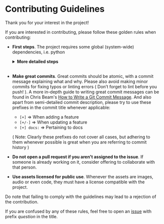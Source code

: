 # Contributing Guidelines

Thank you for your interest in the project!

If you are interested in contributing, please follow these golden rules when contributing:

- **First steps**. The project requires some global (system-wide) dependencies, i.e. python
  <br>
  <details>
  <summary><b>More detailed steps</b></summary>
    <ul>
    <li>
    Install <a href="https://www.python.org/downloads/">Python</a><br>(Install the recommended version as indicated in  <code>.python-version</code>)
    </li>

  </details>
  <br>

- **Make great commits**. Great commits should be atomic, with a commit message explaining what and why. Please also avoid making minor commits for fixing typos or linting errors ( Don’t forget to lint before you push! ). A more in-depth guide to writing great commit messages can be found in Chris Beam's [How to Write a Git Commit Message](https://chris.beams.io/posts/git-commit/). And also apart from semi-detailed commit description, please try to use these prefixes in the commit title whenever applicable:

  - `[+]` => When adding a feature
  - `[+/-]` => When updating a feature
  - `[+] docs:` => Pertaining to docs

  ( Note: Clearly these prefixes do not cover all cases, but adhering to them whenever possible is great when you are referring to commit history )

- **Do not open a pull request if you aren't assigned to the issue**. If someone is already working on it, consider offering to collaborate with that person.
- **Use assets licensed for public use**. Whenever the assets are images, audio or even code, they must have a license compatible with the project.

Do note that failing to comply with the guidelines may lead to a rejection of the contribution.

If you are confused by any of these rules, feel free to open an [issue](https://github.com/sswastik02/matrix-decomposer/issues/new?title=Question%3A%3C-Your%20Question%20goes%20here-%3E&body=%3C!--%20Write%20details%20here%20--%3E) with prefix _question_ in the title.
